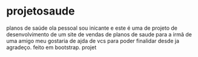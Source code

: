 # projetosaude
planos de saúde
ola pessoal sou inicante e este é uma de projeto de desenvolvimento de um site de vendas de planos de saude para a irmã de uma amigo meu gostaria  de ajda de vcs para poder finalidar
desde ja agradeço.
feito  em bootstrap.
projet
